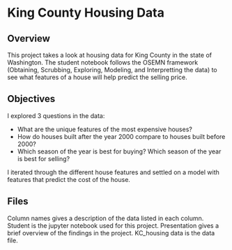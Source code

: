 
# King County Housing Data


## Overview

This project takes a look at housing data for King County in the state of Washington. The student notebook follows the OSEMN framework (Obtaining, Scrubbing, Exploring, Modeling, and Interpretting the data) to see what features of a house will help predict the selling price.

## Objectives
I explored 3 questions in the data:

* What are the unique features of the most expensive houses?
* How do houses built after the year 2000 compare to houses built before 2000?
* Which season of the year is best for buying? Which season of the year is best for selling?

I iterated through the different house features and settled on a model with features that predict the cost of the house.

## Files

Column names gives a description of the data listed in each column. Student is the jupyter notebook used for this project. Presentation gives a brief overview of the findings in the project. KC_housing data is the data file.
